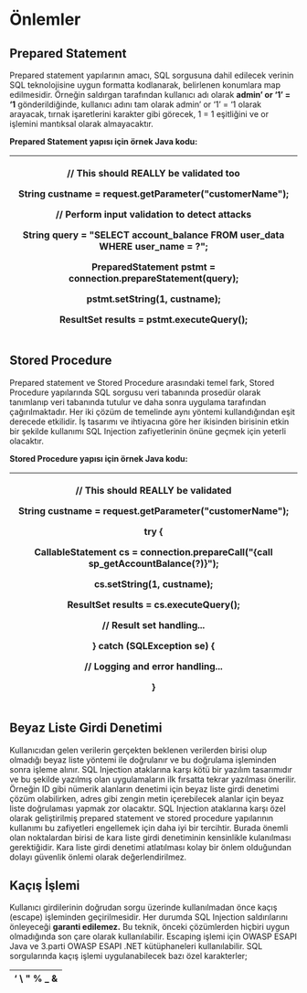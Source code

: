 # Önlemler

## Prepared Statement

Prepared statement yapılarının amacı, SQL sorgusuna dahil edilecek verinin SQL teknolojisine uygun formatta kodlanarak, belirlenen konumlara map edilmesidir. Örneğin saldırgan tarafından kullanıcı adı olarak **admin’ or ‘1’ = ‘1** gönderildiğinde, kullanıcı adını tam olarak admin’ or ‘1’ = ‘1 olarak arayacak, tırnak işaretlerini karakter gibi görecek, 1 = 1 eşitliğini ve or işlemini mantıksal olarak almayacaktır.

**Prepared Statement yapısı için örnek Java kodu:**

| <p><strong>// This should REALLY be validated too</strong></p><p><strong>String custname = request.getParameter("customerName");</strong></p><p><strong>// Perform input validation to detect attacks</strong></p><p><strong>String query = "SELECT account_balance FROM user_data WHERE user_name = ?";</strong> </p><p><strong>PreparedStatement pstmt = connection.prepareStatement(query);</strong></p><p><strong>pstmt.setString(1, custname);</strong></p><p><strong>ResultSet results = pstmt.executeQuery();</strong></p> |
| --------------------------------------------------------------------------------------------------------------------------------------------------------------------------------------------------------------------------------------------------------------------------------------------------------------------------------------------------------------------------------------------------------------------------------------------------------------------------------------------------------------------------------- |

## Stored Procedure

Prepared statement ve Stored Procedure arasındaki temel fark, Stored Procedure yapılarında SQL sorgusu veri tabanında prosedür olarak tanımlanıp veri tabanında tutulur ve daha sonra uygulama tarafından çağırılmaktadır. Her iki çözüm de temelinde aynı yöntemi kullandığından eşit derecede etkilidir. İş tasarımı ve ihtiyacına göre her ikisinden birisinin etkin bir şekilde kullanımı SQL Injection zafiyetlerinin önüne geçmek için yeterli olacaktır.

**Stored Procedure yapısı için örnek Java kodu:**

| <p><strong>// This should REALLY be validated</strong></p><p><strong>String custname = request.getParameter("customerName");</strong></p><p><strong>try {</strong>    </p><p> <strong>CallableStatement cs = connection.prepareCall("{call sp_getAccountBalance(?)}");</strong></p><p> <strong>cs.setString(1, custname);</strong></p><p> <strong>ResultSet results = cs.executeQuery();</strong></p><p> <strong>// Result set handling...</strong></p><p><strong>} catch (SQLException se) {</strong></p><p> <strong>// Logging and error handling...</strong></p><p><strong>}</strong></p> |
| -------------------------------------------------------------------------------------------------------------------------------------------------------------------------------------------------------------------------------------------------------------------------------------------------------------------------------------------------------------------------------------------------------------------------------------------------------------------------------------------------------------------------------------------------------------------------------------------- |

## Beyaz Liste Girdi Denetimi

Kullanıcıdan gelen verilerin gerçekten beklenen verilerden birisi olup olmadığı beyaz liste yöntemi ile doğrulanır ve bu doğrulama işleminden sonra işleme alınır. SQL Injection ataklarına karşı kötü bir yazılım tasarımıdır ve bu şekilde yazılmış olan uygulamaların ilk fırsatta tekrar yazılması önerilir. Örneğin ID gibi nümerik alanların denetimi için beyaz liste girdi denetimi çözüm olabilirken, adres gibi zengin metin içerebilecek alanlar için beyaz liste doğrulaması yapmak zor olacaktır. SQL Injection ataklarına karşı özel olarak geliştirilmiş prepared statement ve stored procedure yapılarının kullanımı bu zafiyetleri engellemek için daha iyi bir tercihtir. Burada önemli olan noktalardan birisi de kara liste girdi denetiminin kensinlikle kulanılması gerektiğidir. Kara liste girdi denetimi atlatılması kolay bir önlem olduğundan dolayı güvenlik önlemi olarak değerlendirilmez.

## Kaçış İşlemi

Kullanıcı girdilerinin doğrudan sorgu üzerinde kullanılmadan önce kaçış (escape) işleminden geçirilmesidir. Her durumda SQL Injection saldırılarını önleyeceği **garanti edilemez.** Bu teknik, önceki çözümlerden hiçbiri uygun olmadığında son çare olarak kullanılabilir. Escaping işlemi için OWASP ESAPI Java ve 3.parti OWASP ESAPI .NET kütüphaneleri kullanılabilir. SQL sorgularında kaçış işlemi uygulanabilecek bazı özel karakterler;

| **‘ \ " % \_ &** |
| :--------------: |
